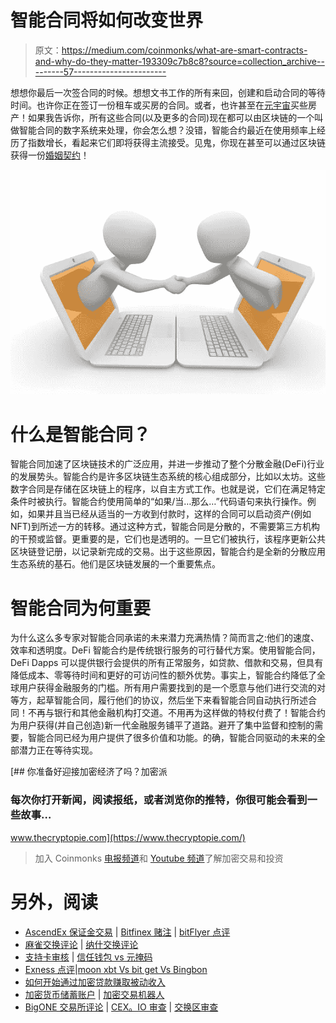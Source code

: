 # 智能合同将如何改变世界

> 原文：<https://medium.com/coinmonks/what-are-smart-contracts-and-why-do-they-matter-193309c7b8c8?source=collection_archive---------57----------------------->

想想你最后一次签合同的时候。想想文书工作的所有来回，创建和启动合同的等待时间。也许你正在签订一份租车或买房的合同。或者，也许甚至在[元宇宙](https://www.thecryptopie.com/post/why-im-bullish-on-buying-metaverse-land)买些房产！如果我告诉你，所有这些合同(以及更多的合同)现在都可以由区块链的一个叫做智能合同的数字系统来处理，你会怎么想？没错，智能合约最近在使用频率上经历了指数增长，看起来它们即将获得主流接受。见鬼，你现在甚至可以通过区块链获得一份[婚姻契约](/block42-blockchain-company/smart-wedding-contract-on-ethereum-c464570a2713)！

![](img/f546d0291abc6b39e4a0b5ed578648e3.png)

# **什么是智能合同？**

智能合同加速了区块链技术的广泛应用，并进一步推动了整个分散金融(DeFi)行业的发展势头。智能合约是许多区块链生态系统的核心组成部分，比如以太坊。这些数字合同是存储在区块链上的程序，以自主方式工作。也就是说，它们在满足特定条件时被执行。智能合约使用简单的“如果/当…那么…”代码语句来执行操作。例如，如果并且当已经从适当的一方收到付款时，这样的合同可以启动资产(例如 NFT)到所述一方的转移。通过这种方式，智能合同是分散的，不需要第三方机构的干预或监督。更重要的是，它们也是透明的。一旦它们被执行，该程序更新公共区块链登记册，以记录新完成的交易。出于这些原因，智能合约是全新的分散应用生态系统的基石。他们是区块链发展的一个重要焦点。

# **智能合同为何重要**

为什么这么多专家对智能合同承诺的未来潜力充满热情？简而言之:他们的速度、效率和透明度。DeFi 智能合约是传统银行服务的可行替代方案。使用智能合同，DeFi Dapps 可以提供银行会提供的所有正常服务，如贷款、借款和交易，但具有降低成本、零等待时间和更好的可访问性的额外优势。事实上，智能合约降低了全球用户获得金融服务的门槛。所有用户需要找到的是一个愿意与他们进行交流的对等方，起草智能合同，履行他们的协议，然后坐下来看智能合同自动执行所述合同！不再与银行和其他金融机构打交道。不用再为这样做的特权付费了！智能合约为用户获得(并自己创造)新一代金融服务铺平了道路。避开了集中监督和控制的需要，智能合同已经为用户提供了很多价值和功能。的确，智能合同驱动的未来的全部潜力正在等待实现。

[](https://www.thecryptopie.com/) [## 你准备好迎接加密经济了吗？加密派

### 每次你打开新闻，阅读报纸，或者浏览你的推特，你很可能会看到一些故事…

www.thecryptopie.com](https://www.thecryptopie.com/) 

> 加入 Coinmonks [电报频道](https://t.me/coincodecap)和 [Youtube 频道](https://www.youtube.com/c/coinmonks/videos)了解加密交易和投资

# 另外，阅读

*   [AscendEx 保证金交易](https://coincodecap.com/ascendex-margin-trading) | [Bitfinex 赌注](https://coincodecap.com/bitfinex-staking) | [bitFlyer 点评](https://coincodecap.com/bitflyer-review)
*   [麻雀交换评论](https://coincodecap.com/sparrow-exchange-review) | [纳什交换评论](https://coincodecap.com/nash-exchange-review)
*   [支持卡审核](https://coincodecap.com/uphold-card-review) | [信任钱包 vs 元掩码](https://coincodecap.com/trust-wallet-vs-metamask)
*   [Exness 点评](https://coincodecap.com/exness-review)|[moon xbt Vs bit get Vs Bingbon](https://coincodecap.com/bingbon-vs-bitget-vs-moonxbt)
*   [如何开始通过加密贷款赚取被动收入](https://coincodecap.com/passive-income-crypto-lending)
*   [加密货币储蓄账户](/coinmonks/cryptocurrency-savings-accounts-be3bc0feffbf) | [加密交易机器人](https://coincodecap.com/best-crypto-trading-bots)
*   [BigONE 交易所评论](/coinmonks/bigone-exchange-review-64705d85a1d4) | [CEX。IO 审查](https://coincodecap.com/cex-io-review) | [交换区审查](/coinmonks/swapzone-review-crypto-exchange-data-aggregator-e0ad78e55ed7)